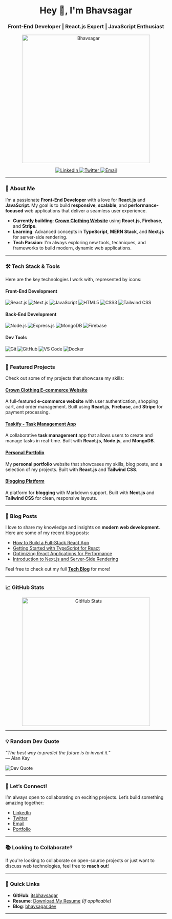 <h1 align="center">Hey 👋, I'm Bhavsagar</h1>
<h3 align="center">Front-End Developer | React.js Expert | JavaScript Enthusiast</h3>

<p align="center">
  <img src="https://via.placeholder.com/400" alt="Bhavsagar" width="400" />
</p>

<p align="center">
  <a href="https://www.linkedin.com/in/bhavsagar92/" target="_blank">
    <img src="https://img.shields.io/badge/LinkedIn-Bhavsagar-blue?style=for-the-badge&logo=linkedin" alt="LinkedIn" />
  </a>
  <a href="https://twitter.com/itsbhavsagar" target="_blank">
    <img src="https://img.shields.io/badge/Twitter-@itsbhavsagar-blue?style=for-the-badge&logo=twitter" alt="Twitter" />
  </a>
  <a href="mailto:bhavsagar92@gmail.com">
    <img src="https://img.shields.io/badge/Email-bhavsagar92@gmail.com-red?style=for-the-badge&logo=gmail" alt="Email" />
  </a>
</p>

---

### 🚀 About Me

I’m a passionate **Front-End Developer** with a love for **React.js** and **JavaScript**. My goal is to build **responsive**, **scalable**, and **performance-focused** web applications that deliver a seamless user experience.

- **Currently building**: **[Crown Clothing Website](https://crown-clothing-website.vercel.app/)** using **React.js**, **Firebase**, and **Stripe**.
- **Learning**: Advanced concepts in **TypeScript**, **MERN Stack**, and **Next.js** for server-side rendering.
- **Tech Passion**: I'm always exploring new tools, techniques, and frameworks to build modern, dynamic web applications.

---

### 🛠️ Tech Stack & Tools

Here are the key technologies I work with, represented by icons:

#### Front-End Development
<p>
  <img src="https://img.shields.io/badge/React.js-61DAFB?style=flat-square&logo=react&logoColor=white" alt="React.js" />
  <img src="https://img.shields.io/badge/Next.js-000000?style=flat-square&logo=next.js&logoColor=white" alt="Next.js" />
  <img src="https://img.shields.io/badge/JavaScript-F7DF1E?style=flat-square&logo=javascript&logoColor=black" alt="JavaScript" />
  <img src="https://img.shields.io/badge/HTML5-E34F26?style=flat-square&logo=html5&logoColor=white" alt="HTML5" />
  <img src="https://img.shields.io/badge/CSS3-1572B6?style=flat-square&logo=css3&logoColor=white" alt="CSS3" />
  <img src="https://img.shields.io/badge/Tailwind_CSS-06B6D4?style=flat-square&logo=tailwind-css&logoColor=white" alt="Tailwind CSS" />
</p>

#### Back-End Development
<p>
  <img src="https://img.shields.io/badge/Node.js-339933?style=flat-square&logo=node.js&logoColor=white" alt="Node.js" />
  <img src="https://img.shields.io/badge/Express.js-000000?style=flat-square&logo=express&logoColor=white" alt="Express.js" />
  <img src="https://img.shields.io/badge/MongoDB-47A248?style=flat-square&logo=mongodb&logoColor=white" alt="MongoDB" />
  <img src="https://img.shields.io/badge/Firebase-FFCA28?style=flat-square&logo=firebase&logoColor=black" alt="Firebase" />
</p>

#### Dev Tools
<p>
  <img src="https://img.shields.io/badge/Git-F05032?style=flat-square&logo=git&logoColor=white" alt="Git" />
  <img src="https://img.shields.io/badge/GitHub-181717?style=flat-square&logo=github&logoColor=white" alt="GitHub" />
  <img src="https://img.shields.io/badge/Visual_Studio_Code-007ACC?style=flat-square&logo=visual-studio-code&logoColor=white" alt="VS Code" />
  <img src="https://img.shields.io/badge/Docker-2496ED?style=flat-square&logo=docker&logoColor=white" alt="Docker" />
</p>

---

### 🌟 Featured Projects

Check out some of my projects that showcase my skills:

#### [Crown Clothing E-commerce Website](https://crown-clothing-website.vercel.app/)
A full-featured **e-commerce website** with user authentication, shopping cart, and order management. Built using **React.js**, **Firebase**, and **Stripe** for payment processing.

#### [Taskify - Task Management App](#)
A collaborative **task management** app that allows users to create and manage tasks in real-time. Built with **React.js**, **Node.js**, and **MongoDB**.

#### [Personal Portfolio](https://bhavsagar.dev/)
My **personal portfolio** website that showcases my skills, blog posts, and a selection of my projects. Built with **React.js** and **Tailwind CSS**.

#### [Blogging Platform](#)
A platform for **blogging** with Markdown support. Built with **Next.js** and **Tailwind CSS** for clean, responsive layouts.

---

### 📝 Blog Posts

I love to share my knowledge and insights on **modern web development**. Here are some of my recent blog posts:

- [How to Build a Full-Stack React App](#)
- [Getting Started with TypeScript for React](#)
- [Optimizing React Applications for Performance](#)
- [Introduction to Next.js and Server-Side Rendering](#)

Feel free to check out my full **[Tech Blog](https://bhavsagar.dev/)** for more!

---

### 📈 GitHub Stats

<div align="center">
  <img src="https://github-readme-stats.vercel.app/api?username=itsbhavsagar&show_icons=true&count_private=true&hide_title=true&theme=dark&hide_border=true" alt="GitHub Stats" width="400" />
</div>

---

### 💡 Random Dev Quote

_"The best way to predict the future is to invent it."_  
— Alan Kay

![Dev Quote](https://quotes-github-readme.vercel.app/api?type=horizontal&theme=radical)

---

### 🤝 Let’s Connect!

I’m always open to collaborating on exciting projects. Let’s build something amazing together:

- [LinkedIn](https://www.linkedin.com/in/bhavsagar92/)
- [Twitter](https://twitter.com/itsbhavsagar)
- [Email](mailto:bhavsagar92@gmail.com)
- [Portfolio](https://bhavsagar.dev/)

---

### 📚 Looking to Collaborate?

If you're looking to collaborate on open-source projects or just want to discuss web technologies, feel free to **reach out**!

---

### 🔗 Quick Links

- **GitHub**: [itsbhavsagar](https://github.com/itsbhavsagar)
- **Resume**: [Download My Resume](#) *(If applicable)*
- **Blog**: [bhavsagar.dev](https://bhavsagar.dev/)

---

